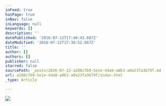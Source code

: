 ```yaml
---
inFeed: true
hasPage: true
inNav: false
inLanguage: null
keywords: []
description: ''
datePublished: '2016-07-12T17:40:43.607Z'
dateModified: '2016-07-12T17:30:52.667Z'
title: ''
author: []
authors: []
publisher: null
starred: false
sourcePath: _posts/2016-07-12-a280c7b9-5e1e-4da8-a0b3-a0e23fa3679f.md
url: a280c7b9-5e1e-4da8-a0b3-a0e23fa3679f/index.html
_type: Article

---
```

![](https://the-grid-user-content.s3-us-west-2.amazonaws.com/b065083f-4d2d-4df5-bf6c-a61af97082b5.jpg)